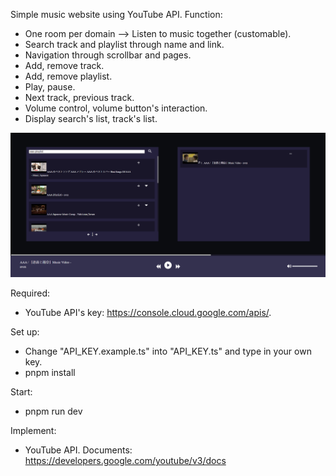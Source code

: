 Simple music website using YouTube API.
Function:
- One room per domain --> Listen to music together (customable).
- Search track and playlist through name and link.
- Navigation through scrollbar and pages.
- Add, remove track.
- Add, remove playlist.
- Play, pause.
- Next track, previous track.
- Volume control, volume button's interaction.
- Display search's list, track's list.

![intro img](https://github.com/chaunmt/Music_Web/blob/main/intro/Screenshot%202023-09-17%20215948.png)

Required: 
- YouTube API's key: https://console.cloud.google.com/apis/.

Set up:
- Change "API_KEY.example.ts" into "API_KEY.ts" and type in your own key.
- pnpm install

Start:
- pnpm run dev

Implement:
- YouTube API. Documents: https://developers.google.com/youtube/v3/docs
